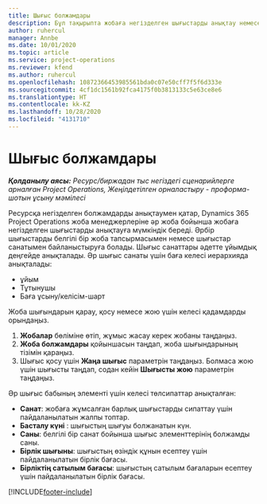 ```yaml
---
title: Шығыс болжамдары
description: Бұл тақырыпта жобаға негізделген шығыстарды анықтау немесе бағалау туралы ақпарат берілген.
author: ruhercul
manager: Annbe
ms.date: 10/01/2020
ms.topic: article
ms.service: project-operations
ms.reviewer: kfend
ms.author: ruhercul
ms.openlocfilehash: 10872366453985561bda0c07e50cff7f5f6d333e
ms.sourcegitcommit: 4cf1dc1561b92fca4175f0b3813133c5e63ce8e6
ms.translationtype: HT
ms.contentlocale: kk-KZ
ms.lasthandoff: 10/28/2020
ms.locfileid: "4131710"
---
```

# <a name="expense-estimates"></a>Шығыс болжамдары
_**Қолданылу аясы:** Ресурс/биржадан тыс негіздегі сценарийлерге арналған Project Operations, Жеңілдетілген орналастыру - проформа-шотын ұсыну мәмілесі_

Ресурсқа негізделген болжамдарды анықтаумен қатар, Dynamics 365 Project Operations жоба менеджерлеріне әр жоба бойынша жобаға негізделген шығыстарды анықтауға мүмкіндік береді. Әрбір шығыстарды белгілі бір жоба тапсырмасымен немесе шығыстар санатымен байланыстыруға болады. Шығыс санаттары әдетте ұйымдық деңгейде анықталады. Әр шығыс санаты үшін баға келесі иерархияда анықталады:

- ұйым
- Тұтынушы
- Баға ұсыну/келісім-шарт

Жоба шығындарын қарау, қосу немесе жою үшін келесі қадамдарды орындаңыз.

1. **Жобалар** бөліміне өтіп, жұмыс жасау керек жобаны таңдаңыз.
2. **Жоба болжамдары** қойыншасын таңдап, жоба шығындарының тізімін қараңыз.
3. Шығыс қосу үшін **Жаңа шығыс** параметрін таңдаңыз. Болмаса жою үшін шығысты таңдап, содан кейін **Шығысты жою** параметрін таңдаңыз.

Әр шығыс бабының элементі үшін келесі төлсипаттар анықталған:

- **Санат**: жобаға жұмсалған барлық шығыстарды сипаттау үшін пайдаланылатын жалпы топтар.
- **Басталу күні** : шығыстың шығуы болжанатын күн.
- **Саны**: белгілі бір санат бойынша шығыс элементтерінің болжамды саны.
- **Бірлік шығыны**: шығыстың өзіндік құнын есептеу үшін пайдаланылатын бірлік бағасы.
- **Бірліктің сатылым бағасы**: шығыстың сатылым бағаларын есептеу үшін пайдаланылатын бірлік бағасы.



[!INCLUDE[footer-include](../includes/footer-banner.md)]
